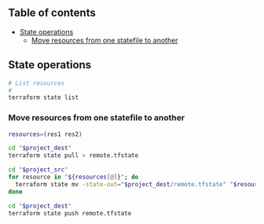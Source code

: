 ## Table of contents

- [State operations](#state-operations)
  - [Move resources from one statefile to another](#move-resources-from-one-statefile-to-another)

## State operations

```sh
# List resources
#
terraform state list
```

### Move resources from one statefile to another

```sh
resources=(res1 res2)

cd "$project_dest"
terraform state pull > remote.tfstate

cd "$project_src"
for resource in "${resources[@]}"; do
  terraform state mv -state-out="$project_dest/remote.tfstate" "$resource" "$resource"
done

cd "$project_dest"
terraform state push remote.tfstate
```

